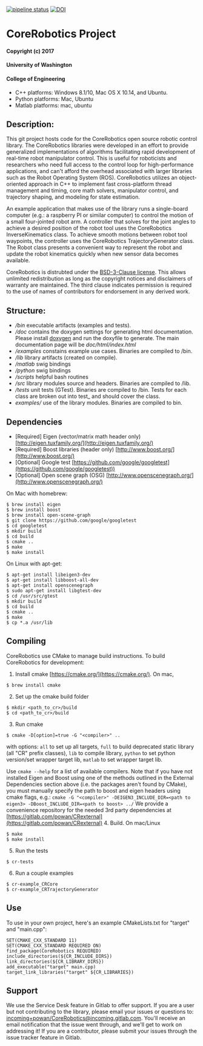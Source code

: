 [![pipeline status](https://gitlab.com/powan/CoreRobotics/badges/master/pipeline.svg)](https://gitlab.com/powan/CoreRobotics/commits/master)
[![DOI](http://joss.theoj.org/papers/10.21105/joss.00489/status.svg)](https://doi.org/10.21105/joss.00489)

# CoreRobotics Project
#### Copyright (c) 2017
#### University of Washington
#### College of Engineering

- C++ platforms: Windows 8.1/10, Mac OS X 10.14, and Ubuntu.
- Python platforms: Mac, Ubuntu
- Matlab platforms: mac, ubuntu

## Description:
This git project hosts code for the CoreRobotics open source robotic control library.  The CoreRobotics libraries were developed in an effort to provide generalized implementations of algorithms facilitating rapid development of real-time robot manipulator control.  This is useful for roboticists and researchers who need full access to the control loop for high-performance applications, and can't afford the overhead associated with larger libraries such as the Robot Operating System (ROS).  CoreRobotics utilizes an object-oriented approach in C++ to implement fast cross-platform thread management and timing, core math solvers, manipulator control, and trajectory shaping, and modeling for state estimation.

An example application that makes use of the library runs a single-board computer (e.g.: a raspberry PI or similar computer) to control the motion of a small four-jointed robot arm.  A controller that solves for the joint angles to achieve a desired position of the robot tool uses the CoreRobotics InverseKinematics class.  To achieve smooth motions between robot tool waypoints, the controller uses the CoreRobotics TrajectoryGenerator class.  The Robot class presents a convenient way to represent the robot and update the robot kinematics quickly when new sensor data becomes available.

CoreRobotics is distrubted under the [BSD-3-Clause license](https://opensource.org/licenses/BSD-3-Clause).  This allows unlimited redistribution as long as the copyright notices and disclaimers of warranty are maintained.  The third clause indicates permission is required to the use of names of contributors for endorsement in any derived work.


## Structure:
- */bin* executable artifacts (examples and  tests).
- */doc* contains the doxygen settings for generating html documentation.  Please install [doxygen](http://www.stack.nl/~dimitri/doxygen/) and run the doxyfile to generate.  The main documentation page will be *doc/html/index.html*
- */examples* constains example use cases.  Binaries are compiled to /bin.
- */lib* library artifacts (created on compile).
- */matlab* swig bindings
- */python* swig bindings
- */scripts* helpful bash routines
- */src* library modules source and headers.  Binaries are compiled to /lib.
- */tests* unit tests (GTest).  Binaries are compiled to /bin.  Tests for each class are broken out into test_<classname> and should cover the class.
- *examples/* use of the library modules.  Binaries are compiled to bin.

## Dependencies
- [Required] Eigen (vector/matrix math header only) [http://eigen.tuxfamily.org/](http://eigen.tuxfamily.org/)
- [Required] Boost libraries (header only) [http://www.boost.org/](http://www.boost.org/)
- [Optional] Google test [https://github.com/google/googletest](https://github.com/google/googletest))
- [Optional] Open scene graph (OSG) [http://www.openscenegraph.org/](http://www.openscenegraph.org/)

On Mac with homebrew:
```
$ brew install eigen
$ brew install boost
$ brew install open-scene-graph
$ git clone https://github.com/google/googletest
$ cd googletest
$ mkdir build
$ cd build
$ cmake ..
$ make
$ make install
```

On Linux with apt-get:
```
$ apt-get install libeigen3-dev
$ apt-get install libboost-all-dev
$ apt-get install openscenegraph
$ sudo apt-get install libgtest-dev
$ cd /usr/src/gtest
$ mkdir build
$ cd build
$ cmake ..
$ make
$ cp *.a /usr/lib
```


## Compiling
CoreRobotics use CMake to manage build instructions.  To build CoreRobotics for development:
1. Install cmake [https://cmake.org/](https://cmake.org/). On mac,
```
$ brew install cmake
```
2. Set up the cmake build folder
```
$ mkdir <path_to_cr>/build
$ cd <path_to_cr>/build
```
3. Run cmake
```
$ cmake -D[option]=true -G "<compiler>" ..
```  
with options: `all` to set up all targets, `full` to build deprecated static library (all "CR" prefix classes),  `lib` to compile library, `python` to set python version/set wrapper target lib, `matlab` to set wrapper target lib.

Use  `cmake --help` for a list of available compilers.  Note that if you have not installed Eigen and Boost using one of the methods outlined in the External Dependencies section above (i.e. the packages aren't found by CMake), you must manually specify the path to boost and eigen headers using cmake flags, e.g.:  `cmake -G "<compiler>" -DEIGEN3_INCLUDE_DIR=<path to eigen3> -DBoost_INCLUDE_DIR=<path to boost> ../`  We provide a convenience repository for the needed 3rd party dependencies at [https://gitlab.com/powan/CRexternal](https://gitlab.com/powan/CRexternal)
4. Build.  On mac/Linux
```
$ make
$ make install
```
5. Run the tests
```
$ cr-tests
```
6. Run a couple examples
```
$ cr-example_CRCore
$ cr-example_CRTrajectoryGenerator
```


## Use
To use in your own project, here's an example CMakeLists.txt for "target" and "main.cpp":
```
SET(CMAKE_CXX_STANDARD 11)
SET(CMAKE_CXX_STANDARD REQUIRED ON)
find_package(CoreRobotics REQUIRED)
include_directories(${CR_INCLUDE_DIRS})
link_directories(${CR_LIBRARY_DIRS})
add_executable("target" main.cpp)
target_link_libraries("target" ${CR_LIBRARIES})
```


## Support
We use the Service Desk feature in Gitlab to offer support.  If you are a user but not contributing to the library, please email your issues or questions to: [incoming+powan/CoreRobotics@incoming.gitlab.com](mailto:incoming+powan/CoreRobotics@incoming.gitlab.com).  You'll receive an email notification that the issue went through, and we'll get to work on addressing it!  If you are a contributor, please submit your issues through the issue tracker feature in Gitlab.
